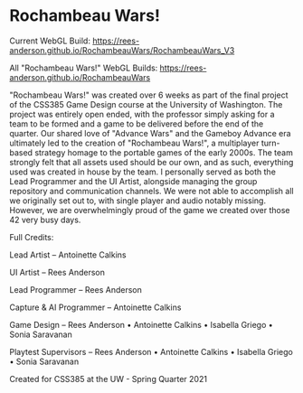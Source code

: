 # Rochambeau Wars!

Current WebGL Build: <https://rees-anderson.github.io/RochambeauWars/RochambeauWars_V3>

All "Rochambeau Wars!" WebGL Builds: <https://rees-anderson.github.io/RochambeauWars>

"Rochambeau Wars!" was created over 6 weeks as part of the final project of the CSS385 Game Design course at the University of Washington.
The project was entirely open ended, with the professor simply asking for a team to be formed and a game to be delivered before the end of the quarter. Our shared love of "Advance Wars" and the Gameboy Advance era ultimately led to the creation of "Rochambeau Wars!", a multiplayer turn-based strategy homage to the portable games of the early 2000s. The team strongly felt that all assets used should be our own, and as such, everything used was created in house by the team. I personally served as both the Lead Programmer and the UI Artist, alongside managing the group repository and communication channels. We were not able to accomplish all we originally set out to, with single player and audio notably missing. However, we are overwhelmingly proud of the game we created over those 42 very busy days.

Full Credits:

Lead Artist – 
  Antoinette Calkins

UI Artist – 
  Rees Anderson

Lead Programmer – 
  Rees Anderson

Capture & AI Programmer – 
  Antoinette Calkins

Game Design – 
	Rees Anderson
•	Antoinette Calkins
•	Isabella Griego
•	Sonia Saravanan

Playtest Supervisors – 
	Rees Anderson
•	Antoinette Calkins
•	Isabella Griego
•	Sonia Saravanan

Created for CSS385 at the UW - Spring Quarter 2021
